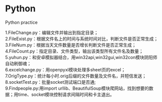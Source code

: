 # Python
Python practice

1.FileChange.py：编辑文件并输出到指定目录；<br/>
2.FileExist.py：根据文件名上的时间与系统时间对比，判断文件是否正常生成；<br/>
3.FileNum.py：根据当天文件数量是否增长判断文件是否正常生成；<br/>
4.FileCount.py：指定目录、文件类型，输出该类型所有文件名及数量；<br/>
5.yuhun.py：和安卓模拟器结合，用win32api,win32gui,win32con模块阴阳师自动刷御魂；<br/>
6.excelchange.py：用openpyxl模块处理多sheet页的excel；<br/>
7.OrigType.py：统计每小时.orig后缀的文件数量及文件名，并短信发送；<br/>
8.socketTest.py：批量socket测试端口是否通;<br/>
9.Findpeople.py:用import urllib、BeautifulSoup模块爬网站，找到想要的数据；用time、socket模块控制请求间隔时间和卡主退出。
